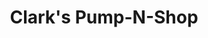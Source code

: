 ---
title: "Clark's Pump-N-Shop"
url: /chicago/clarks-pump-n-shop-west-garfield-boulevard/
shop: convenience
---